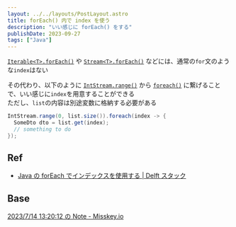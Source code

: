 ```yaml
---
layout: ../../layouts/PostLayout.astro
title: forEach() 内で index を使う
description: "いい感じに forEach() をする"
publishDate: 2023-09-27
tags: ["Java"]
---
```


[`Iterable<T>.forEach()`](<https://docs.oracle.com/javase/jp/17/docs/api/java.base/java/lang/Iterable.html#forEach(java.util.function.Consumer)>) や [`Stream<T>.forEach()`](<https://docs.oracle.com/javase/jp/17/docs/api/java.base/java/util/stream/Stream.html#forEach(java.util.function.Consumer)>) などには、通常の`for`文のような`index`はない

その代わり、以下のように [`IntStream.range()`](<https://docs.oracle.com/javase/jp/17/docs/api/java.base/java/util/stream/IntStream.html#range(int,int)>) から [`foreach()`](<https://docs.oracle.com/javase/jp/17/docs/api/java.base/java/util/stream/IntStream.html#forEach(java.util.function.IntConsumer)>) に繋げることで、いい感じに`index`を用意することができる\
ただし、`list`の内容は別途変数に格納する必要がある

```java
IntStream.range(0, list.size()).foreach(index -> {
  SomeDto dto = list.get(index);
  // something to do
});
```

## Ref

- [Java の forEach でインデックスを使用する | Delft スタック](https://www.delftstack.com/ja/howto/java/java-foreach-with-index/)

## Base

[2023/7/14 13:20:12 の Note - Misskey.io](https://misskey.io/notes/9h5mxaox0y)
